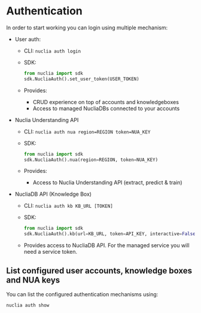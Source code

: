 # Authentication

In order to start working you can login using multiple mechanism:

- User auth:

  - CLI: `nuclia auth login`
  - SDK:

    ```python
    from nuclia import sdk
    sdk.NucliaAuth().set_user_token(USER_TOKEN)
    ```

  - Provides:
    - CRUD experience on top of accounts and knowledgeboxes
    - Access to managed NucliaDBs connected to your accounts

- Nuclia Understanding API

  - CLI: `nuclia auth nua region=REGION token=NUA_KEY`
  - SDK:

    ```python
    from nuclia import sdk
    sdk.NucliaAuth().nua(region=REGION, token=NUA_KEY)
    ```

  - Provides:
    - Access to Nuclia Understanding API (extract, predict & train)

- NucliaDB API (Knowledge Box)

  - CLI: `nuclia auth kb KB_URL [TOKEN]`
  - SDK:

    ```python
    from nuclia import sdk
    sdk.NucliaAuth().kb(url=KB_URL, token=API_KEY, interactive=False)
    ```

  - Provides access to NucliaDB API. For the managed service you will need a service token.

## List configured user accounts, knowledge boxes and NUA keys

You can list the configured authentication mechanisms using:

```bash
nuclia auth show
```
